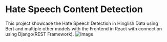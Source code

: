 # Hate Speech Content Detection
This project showcase the Hate Speech Detection in Hinglish Data using Bert and multiple other models with the Frontend in React with connection using Django(REST Framework).
![Image](https://github.com/user-attachments/assets/b8e2d4fc-489f-4975-a6ba-e4f677b930e2)
